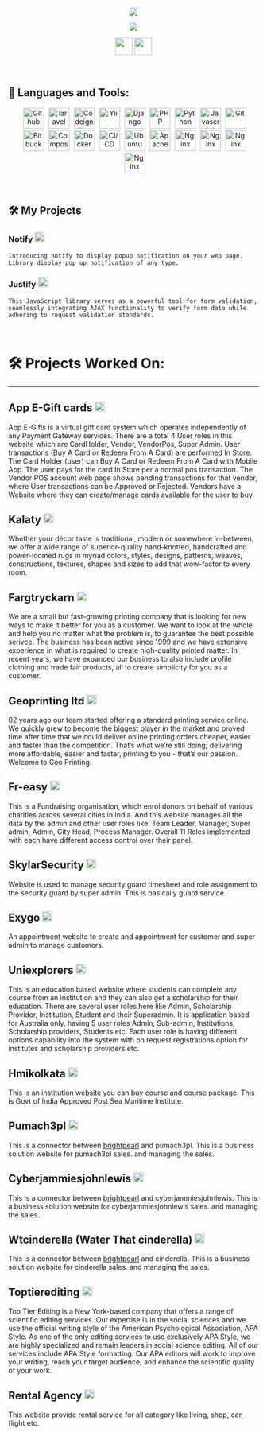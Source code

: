 <!--
**deviserops/deviserops** is a ✨ _special_ ✨ repository because its `README.md` (this file) appears on your GitHub profile.

Here are some ideas to get you started:

- 🔭 I’m currently working on ...
- 🌱 I’m currently learning ...
- 👯 I’m looking to collaborate on ...
- 🤔 I’m looking for help with ...
- 💬 Ask me about ...
- 📫 How to reach me: ...
- 😄 Pronouns: ...
- ⚡ Fun fact: ...
[comment]: <> (<a href="https://packagist.org/packages/laravel/framework"><img src="https://img.shields.io/packagist/l/laravel/framework" alt="License"></a>)

-->

<div align="center" style="text-align: center;">

[<img src="https://readme-typing-svg.demolab.com?font=Fira+Code&duration=1&pause=1000&color=008080&center=true&vCenter=true&repeat=false&width=435&height=35&lines=DeviserOps">](https://github.com/DenverCoder1/readme-typing-svg)
</div>


<div align="center" style="text-align: center">

[<img src="https://readme-typing-svg.demolab.com?font=Fira+Code&pause=1000&color=008080&center=true&vCenter=true&width=435&height=35&lines=Full+Stack+Developer;5%2B+Years+Of+Experience;Always+learning+new+things">](https://github.com/DenverCoder1/readme-typing-svg)
</div>


<!-- Social icons section -->
<div align="center" style="text-align: center">

[<img src="https://i.imgur.com/qiXu7b2.png" width="35px">](https://www.youtube.com/@CrackerWeb)
[<img src="https://img.icons8.com/?size=100&id=13930&format=png&color=000000" width="35px">](https://www.linkedin.com/in/deviser/)
</div>
<br/>

## 🔨 Languages and Tools:

<div align="center" style="text-align: center">

[<img style="margin-left: 5px;" src="https://img.icons8.com/?size=100&id=62856&format=png&color=000000" width="42" height="42" alt="Github">](https://github.com/)
[<img style="margin-left: 5px;" src="https://img.icons8.com/?size=100&id=lRjcvhvtR81o&format=png&color=000000" width="42" height="42" alt="laravel"/>](https://laravel.com/)
[<img style="margin-left: 5px;" src="https://img.icons8.com/?size=100&id=r4UrHt1gLC2t&format=png&color=000000" width="42" height="42" alt="Codeigniter"/>](https://codeigniter.com/)
[<img style="margin-left: 5px;" src="https://img.icons8.com/?size=100&id=58122&format=png&color=000000" width="42" height="42" alt="Yii">](https://www.yiiframework.com/)
[<img style="margin-left: 5px;" src="https://img.icons8.com/?size=100&id=qV-JzWYl9dzP&format=png&color=000000" width="42" height="42" alt="Django"/>](https://www.djangoproject.com/)
[<img style="margin-left: 5px;" src="https://img.icons8.com/?size=100&id=fAMVO_fuoOuC&format=png&color=000000" width="42" height="42" alt="PHP"/>](https://www.php.net/)
[<img style="margin-left: 5px;" src="https://img.icons8.com/?size=100&id=13441&format=png&color=000000" width="42" height="42" alt="Python"/>](https://www.python.org/)
[<img style="margin-left: 5px;" src="https://img.icons8.com/?size=100&id=108784&format=png&color=000000" width="42" height="42" alt="Javascript"/>](https://www.javascript.com/)
[<img style="margin-left: 5px;" src="https://img.icons8.com/?size=100&id=20906&format=png&color=000000" width="42" height="42" alt="Git"/>](https://git-scm.com/)
[<img style="margin-left: 5px;" src="https://img.icons8.com/?size=100&id=iZTo5EQZtLKm&format=png&color=000000" width="42" height="42" alt="Bitbucket"/>](https://bitbucket.org)
[<img style="margin-left: 5px;" src="https://getcomposer.org/img/logo-composer-transparent.png" width="42" height="42" alt="Composer">](https://getcomposer.org/)
[<img style="margin-left: 5px;" src="https://img.icons8.com/?size=100&id=22813&format=png&color=000000" width="42" height="42" alt="Docker">](https://www.docker.com/)
<img  style="margin-left: 5px;" src="https://img.icons8.com/?size=100&id=zsgi2IdLO0qr&format=png&color=000000****" width="42" height="42" alt="Ci/CD">
[<img style="margin-left: 5px;" src="https://img.icons8.com/?size=100&id=63208&format=png&color=000000" width="42" height="42" alt="Ubuntu"/>](https://ubuntu.com/)
[<img style="margin-left: 5px;" src="https://img.icons8.com/?size=100&id=OrZMxhqm7nsr&format=png&color=000000" width="42" height="42" alt="Apache"/>](https://httpd.apache.org/)
[<img style="margin-left: 5px;" src="https://img.icons8.com/?size=100&id=t2x6DtCn5Zzx&format=png&color=000000" width="42" height="42" alt="Nginx"/>](https://nginx.org/en/)
[<img style="margin-left: 5px;" src="https://img.icons8.com/?size=100&id=33039&format=png&color=000000" width="42" height="42" alt="Nginx"/>](https://aws.amazon.com/)
[<img style="margin-left: 5px;" src="https://img.icons8.com/?size=100&id=13657&format=png&color=000000" width="42" height="42" alt="Nginx"/>](https://www.dropbox.com/)
[<img style="margin-left: 5px;" src="https://img.icons8.com/?size=100&id=IXY8V0p2yPnm&format=png&color=000000" width="42" height="42" alt="Nginx"/>](https://www.godaddy.com/)
</div>
<br/>

## 🛠️ My Projects

### Notify [<img style="height: 20px" src="https://img.icons8.com/?size=100&id=1BYH0ZFsjeIy&format=png&color=000000">](https://www.npmjs.com/package/@deviser/notify)

`Introducing notify to display popup notification on your web page. Library display pop up notification of any type.`

### Justify [<img style="height: 20px" src="https://img.icons8.com/?size=100&id=1BYH0ZFsjeIy&format=png&color=000000">](https://github.com/deviserops/justify)

`This JavaScript library serves as a powerful tool for form validation, seamlessly integrating AJAX functionality to verify form data while adhering to request validation standards.`

<br/>

# 🛠️ Projects Worked On:

****************************************************************

## App E-Gift cards [<img style="height: 20px" src="https://img.icons8.com/?size=100&id=1BYH0ZFsjeIy&format=png&color=000000">](http://appeportal.com/)

App E-Gifts is a virtual gift card system which operates independently of any Payment Gateway services. There are a
total 4 User roles in this website which are CardHolder, Vendor, VendorPos, Super Admin. User transactions (Buy A Card
or Redeem From A Card) are performed In Store. The Card Holder (user) can Buy A Card or Redeem From A Card with Mobile
App. The user pays for the card In Store per a normal pos transaction. The Vendor POS account web page shows pending
transactions for that vendor, where User transactions can be Approved or Rejected. Vendors have a Website where they can
create/manage cards available for the user to buy.

## Kalaty [<img style="height: 20px" src="https://img.icons8.com/?size=100&id=1BYH0ZFsjeIy&format=png&color=000000">](https://kalaty.com/)

Whether your décor taste is traditional, modern or somewhere in-between, we offer a wide range of superior-quality
hand-knotted, handcrafted and power-loomed rugs in myriad colors, styles, designs, patterns, weaves, constructions,
textures, shapes and sizes to add that wow-factor to every room.

## Fargtryckarn [<img style="height: 20px" src="https://img.icons8.com/?size=100&id=1BYH0ZFsjeIy&format=png&color=000000">](https://www.fargtryckarn.se/)

We are a small but fast-growing printing company that is looking for new ways to make it better for you as a customer.
We want to look at the whole and help you no matter what the problem is, to guarantee the best possible serivce. The
business has been active since 1999 and we have extensive experience in what is required to create high-quality printed
matter. In recent years, we have expanded our business to also include profile clothing and trade fair products, all to
create simplicity for you as a customer.

## Geoprinting ltd [<img style="height: 20px" src="https://img.icons8.com/?size=100&id=1BYH0ZFsjeIy&format=png&color=000000">](https://geoprintingltd.uk/)

02 years ago our team started offering a standard printing service online. We quickly grew to become the biggest player
in the market and proved time after time that we could deliver online printing orders cheaper, easier and faster than
the competition. That’s what we’re still doing; delivering more affordable, easier and faster, printing to you - that’s
our passion. Welcome to Geo Printing.

## Fr-easy [<img style="height: 20px" src="https://img.icons8.com/?size=100&id=1BYH0ZFsjeIy&format=png&color=000000">](https://fr-easy.in/)

This is a Fundraising organisation, which enrol donors on behalf of various charities across several cities in India.
And this website manages all the data by the admin and other user roles like: Team Leader, Manager, Super admin, Admin,
City Head, Process Manager. Overall 11 Roles implemented with each have different access control over their panel.

## SkylarSecurity [<img style="height: 20px" src="https://img.icons8.com/?size=100&id=1BYH0ZFsjeIy&format=png&color=000000">](https://www.skylarsecurity.com/)

Website is used to manage security guard timesheet and role assignment to the security guard by super admin. This is
basically guard service.

## Exygo [<img style="height: 20px" src="https://img.icons8.com/?size=100&id=1BYH0ZFsjeIy&format=png&color=000000">](https://webapp.exygo.in/login)

An appointment website to create and appointment for customer and super admin to manage customers.

## Uniexplorers [<img style="height: 20px" src="https://img.icons8.com/?size=100&id=1BYH0ZFsjeIy&format=png&color=000000">](http://staging.uniexplorers.com/)

This is an education based website where students can complete any course from an institution and they can also get a
scholarship for their education. There are several user roles here like Admin, Scholarship Provider, Institution,
Student and their Superadmin. It is application based for Australia only, having 5 user roles Admin, Sub-admin,
Institutions, Scholarship providers, Students etc. Each user role is having different options capability into the system
with on request registrations option for institutes and scholarship providers etc.

## Hmikolkata [<img style="height: 20px" src="https://img.icons8.com/?size=100&id=1BYH0ZFsjeIy&format=png&color=000000">](https://hmikolkata.com/)

This is an institution website you can buy course and course package. This is Govt of India Approved Post Sea Maritime
Institute.

## Pumach3pl [<img style="height: 20px" src="https://img.icons8.com/?size=100&id=1BYH0ZFsjeIy&format=png&color=000000">](https://pumach3pl.bsitc-apps.com/)

This is a connector between <a href="https://www.brightpearl.com/">brightpearl</a> and pumach3pl. This is a business
solution website for pumach3pl sales. and managing the sales.

## Cyberjammiesjohnlewis [<img style="height: 20px" src="https://img.icons8.com/?size=100&id=1BYH0ZFsjeIy&format=png&color=000000">](https://cyberjammiesjohnlewis.bsitc-apps.com/)

This is a connector between <a href="https://www.brightpearl.com/">brightpearl</a> and cyberjammiesjohnlewis. This is a
business solution website for cyberjammiesjohnlewis sales. and managing the sales.

## Wtcinderella (Water That cinderella) [<img style="height: 20px" src="https://img.icons8.com/?size=100&id=1BYH0ZFsjeIy&format=png&color=000000">](https://wtcinderella.bsitc-apps.com/)

This is a connector between <a href="https://www.brightpearl.com/">brightpearl</a> and cinderella. This is a business
solution website for cinderella sales. and managing the sales.

## Toptierediting [<img style="height: 20px" src="https://img.icons8.com/?size=100&id=1BYH0ZFsjeIy&format=png&color=000000">](https://toptierediting.com/)

Top Tier Editing is a New York-based company that offers a range of scientific editing services. Our expertise is in the
social sciences and we use the official writing style of the American Psychological Association, APA Style. As one of
the only editing services to use exclusively APA Style, we are highly specialized and remain leaders in social science
editing. All of our services include APA Style formatting. Our APA editors will work to improve your writing, reach your
target audience, and enhance the scientific quality of your work.

## Rental Agency [<img style="height: 20px" src="https://img.icons8.com/?size=100&id=1BYH0ZFsjeIy&format=png&color=000000">](http://rentalagency.com/)

This website provide rental service for all category like living, shop, car, flight etc.
